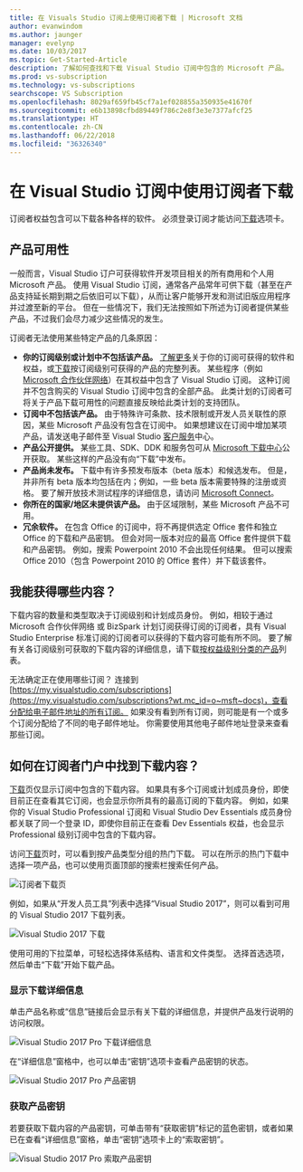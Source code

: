 ```yaml
---
title: 在 Visuals Studio 订阅上使用订阅者下载 | Microsoft 文档
author: evanwindom
ms.author: jaunger
manager: evelynp
ms.date: 10/03/2017
ms.topic: Get-Started-Article
description: 了解如何查找和下载 Visual Studio 订阅中包含的 Microsoft 产品。
ms.prod: vs-subscription
ms.technology: vs-subscriptions
searchscope: VS Subscription
ms.openlocfilehash: 8029af659fb45cf7a1ef028855a350935e41670f
ms.sourcegitcommit: e6b13898cfbd89449f786c2e8f3e3e7377afcf25
ms.translationtype: HT
ms.contentlocale: zh-CN
ms.lasthandoff: 06/22/2018
ms.locfileid: "36326340"
---
```

# <a name="using-subscriber-downloads-in-visual-studio-subscriptions"></a>在 Visual Studio 订阅中使用订阅者下载
订阅者权益包含可以下载各种各样的软件。
必须登录订阅才能访问[下载](https://my.visualstudio.com/downloads?wt.mc_id=o~msft~docs)选项卡。

## <a name="product-availability"></a>产品可用性
一般而言，Visual Studio 订户可获得软件开发项目相关的所有商用和个人用 Microsoft 产品。 使用 Visual Studio 订阅，通常各产品常年可供下载（甚至在产品支持延长期到期之后依旧可以下载），从而让客户能够开发和测试旧版应用程序并过渡至新的平台。 但在一些情况下，我们无法按照如下所述为订阅者提供某些产品，不过我们会尽力减少这些情况的发生。

订阅者无法使用某些特定产品的几条原因：

- **你的订阅级别或计划中不包括该产品。** [了解更多](https://visualstudio.microsoft.com/vs/pricing/)关于你的订阅可获得的软件和权益，或[下载](https://download.microsoft.com/download/1/5/4/15454442-CF17-47B9-A65D-DF84EF88511B/Products_by_Benefit_Level.xlsx)按订阅级别可获得的产品的完整列表。 某些程序（例如 [Microsoft 合作伙伴网络](https://partner.microsoft.com/)）在其权益中包含了 Visual Studio 订阅。  这种订阅并不包含购买的 Visual Studio 订阅中包含的全部产品。 此类计划的订阅者可将关于产品下载可用性的问题直接反映给此类计划的支持团队。
- **订阅中不包括该产品。** 由于特殊许可条款、技术限制或开发人员关联性的原因，某些 Microsoft 产品没有包含在订阅中。 如果想建议在订阅中增加某项产品，请发送电子邮件至 Visual Studio [客户服务](https://visualstudio.microsoft.com/subscriptions/support/)中心。
- **产品公开提供。** 某些工具、SDK、DDK 和服务包可从 [Microsoft 下载中心](https://www.microsoft.com/download)公开获取。 某些这样的产品没有向“下载”中发布。
- **产品尚未发布。**  下载中有许多预发布版本（beta 版本）和候选发布。 但是，并非所有 beta 版本均包括在内；例如，一些 beta 版本需要特殊的注册或资格。 要了解开放技术测试程序的详细信息，请访问 [Microsoft Connect](http://connect.microsoft.com/)。
- **你所在的国家/地区未提供该产品。** 由于区域限制，某些 Microsoft 产品不可用。
- **冗余软件。** 在包含 Office 的订阅中，将不再提供选定 Office 套件和独立 Office 的下载和产品密钥。 但会对同一版本对应的最高 Office 套件提供下载和产品密钥。  例如，搜索 Powerpoint 2010 不会出现任何结果。  但可以搜索 Office 2010（包含 Powerpoint 2010 的 Office 套件）并下载该套件。

## <a name="what-do-i-get"></a>我能获得哪些内容？
下载内容的数量和类型取决于订阅级别和计划成员身份。  例如，相较于通过 Microsoft 合作伙伴网络 或 BizSpark 计划订阅获得订阅的订阅者，具有 Visual Studio Enterprise 标准订阅的订阅者可以获得的下载内容可能有所不同。  要了解有关各订阅级别可获取的下载内容的详细信息，请下载[按权益级别分类的产品](https://download.microsoft.com/download/1/5/4/15454442-CF17-47B9-A65D-DF84EF88511B/Products_by_Benefit_Level.xlsx)列表。

无法确定正在使用哪些订阅？  连接到 [https://my.visualstudio.com/subscriptions](https://my.visualstudio.com/subscriptions?wt.mc_id=o~msft~docs)，查看分配给电子邮件地址的所有订阅。 如果没有看到所有订阅，则可能是有一个或多个订阅分配给了不同的电子邮件地址。  你需要使用其他电子邮件地址登录来查看那些订阅。

## <a name="how-do-i-find-downloads-in-the-subscriber-portal"></a>如何在订阅者门户中找到下载内容？
[下载](https://my.visualstudio.com/downloads/featured)页仅显示订阅中包含的下载内容。  如果具有多个订阅或计划成员身份，即使目前正在查看其它订阅，也会显示你所具有的最高订阅的下载内容。  例如，如果你的 Visual Studio Professional 订阅和 Visual Studio Dev Essentials 成员身份都关联了同一个登录 ID，即使你目前正在查看 Dev Essentials 权益，也会显示 Professional 级别订阅中包含的下载内容。

访问[下载](https://my.visualstudio.com/downloads/featured?wt.mc_id=o~msft~docs)页时，可以看到按产品类型分组的热门下载。  可以在所示的热门下载中选择一项产品，也可以使用页面顶部的搜索栏搜索任何产品。

![订阅者下载页](_img\subscriber-downloads\subscriber-downloads-resized.png)

例如，如果从“开发人员工具”列表中选择“Visual Studio 2017”，则可以看到可用的 Visual Studio 2017 下载列表。

![Visual Studio 2017 下载](_img\subscriber-downloads\vs2017-new-UI.png)

使用可用的下拉菜单，可轻松选择体系结构、语言和文件类型。 选择首选选项，然后单击“下载”开始下载产品。

### <a name="displaying-download-details"></a>显示下载详细信息

单击产品名称或“信息”链接后会显示有关下载的详细信息，并提供产品发行说明的访问权限。

![Visual Studio 2017 Pro 下载详细信息](_img\subscriber-downloads\vs2017-pro-details.png)

在“详细信息”窗格中，也可以单击“密钥”选项卡查看产品密钥的状态。

![Visual Studio 2017 Pro 产品密钥](_img\subscriber-downloads\vs2017-pro-keys.png)

### <a name="obtaining-product-keys"></a>获取产品密钥
若要获取下载内容的产品密钥，可单击带有“获取密钥”标记的蓝色密钥，或者如果已在查看“详细信息”窗格，单击“密钥”选项卡上的“索取密钥”。

![Visual Studio 2017 Pro 索取产品密钥](_img\subscriber-downloads\vs2017-pro-claim-keys.png)

